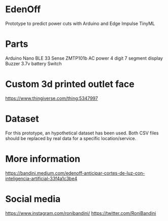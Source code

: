 # EdenOff
Prototype to predict power cuts with Arduino and Edge Impulse TinyML

# Parts
Arduino Nano BLE 33 Sense
ZMTP101b AC power 
4 digit 7 segment display
Buzzer
3.7v battery
Switch

# Custom 3d printed outlet face 
https://www.thingiverse.com/thing:5347997

# Dataset
For this prototype, an hypothetical dataset has been used. Both CSV files should be replaced by real data for a specific location/service.

# More information
https://bandini.medium.com/edenoff-anticipar-cortes-de-luz-con-inteligencia-artificial-33f4a1c3be4

# Social media
https://www.instagram.com/ronibandini/
https://twitter.com/RoniBandini
